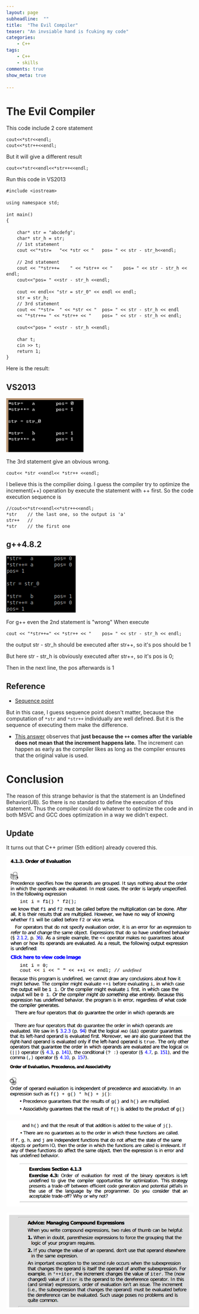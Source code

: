 ```yaml
---
layout: page
subheadline:  ""
title:  "The Evil Compiler"
teaser: "An invsiable hand is fcuking my code"
categories:
    - C++
tags:
    - C++
    - skills
comments: true
show_meta: true

---
```


The Evil Compiler
===

This code include 2 core statement
	
	cout<<*str<<endl;
	cout<<*str++<<endl;

But it will give a different result
	
	cout<<*str<<endl<<*str++<<endl;

Run this code in VS2013

	#include <iostream>

	using namespace std;

	int main()
	{

		char* str = "abcdefg";
		char* str_h = str;
		// 1st statement
		cout <<"*str=	"<< *str << "	pos= " << str - str_h<<endl;

		// 2nd statement
		cout << "*str++=	" << *str++ << " 	pos= " << str - str_h << endl;
		cout<<"pos= " <<str - str_h <<endl;

		cout << endl<< "str = str_0" << endl << endl;
		str = str_h;
		// 3rd statement
		cout << "*str=	" << *str << "	pos= " << str - str_h << endl
		<< "*str++=	" << *str++ << " 	pos= " << str - str_h << endl;

		cout<<"pos= " <<str - str_h <<endl;

		char t;
		cin >> t;
		return 1;
	}

Here is the result:

VS2013
---


![alt text][VS2013]

[VS2013]: https://raw.githubusercontent.com/cuixiongyi/cuixiongyi.github.io/master/images/vc2013.png "VS2013"


The 3rd statement give an obvious wrong.

	cout<< *str <<endl<< *str++ <<endl;

I believe this is the compilier doing. I guess the compiler try to optimize the increment(++) operation by execute the statement with ++ first. 
So the code execution sequence is 

	//cout<<*str<<endl<<*str++<<endl;
	*str 	// the last one, so the output is 'a'
	str++	// 
	*str 	// the first one

g++4.8.2
---

![alt text][g++_str++]

[g++_str++]: https://raw.githubusercontent.com/cuixiongyi/cuixiongyi.github.io/master/images/g++_str++.png "g++_str++"

For g++ even the 2nd statement is "wrong"
When execute
	
	cout << "*str++=" << *str++ << " 	pos= " << str - str_h << endl;

the output str - str_h should be executed after str++, so it's pos should be 1

But here str - str_h is obviously executed after str++, so it's pos is 0;

Then in the next line, the pos afterwards is 1



Reference
---
* [Sequence point](https://en.wikipedia.org/wiki/Sequence_point)

But in this case, I guess sequence point doesn't matter, because the computation of `*str` and `*str++` individually are well defined. But it is the sequence of executing them make the difference.

* [This answer](http://stackoverflow.com/a/31083924) observes that
**just because the ```++``` comes after the variable does not mean that the increment happens late.** The increment can happen as early as the compiler likes as long as the compiler ensures that the original value is used.

Conclusion
===	

The reason of this strange behavior is that the statement is an Undefined Behavior(UB). So there is no standard to define the execution of this statement. Thus the compiler could do whatever to optimize the code and in both MSVC and GCC does optimization in a way we didn't expect.

Update
---

It turns out that C++ primer (5th edition) already covered this.

![alt text][order_of_evaluation1]

[order_of_evaluation1]: https://raw.githubusercontent.com/cuixiongyi/cuixiongyi.github.io/master/images/order_of_evaluation1.png "order_of_evaluation1"


![alt text][order_of_evaluation2]

[order_of_evaluation2]: https://raw.githubusercontent.com/cuixiongyi/cuixiongyi.github.io/master/images/order_of_evaluation2.png "order_of_evaluation2"

![alt text][order_of_evaluation3]

[order_of_evaluation3]: https://raw.githubusercontent.com/cuixiongyi/cuixiongyi.github.io/master/images/order_of_evaluation3.png "order_of_evaluation3"

![alt text][order_of_evaluation4]

[order_of_evaluation4]: https://raw.githubusercontent.com/cuixiongyi/cuixiongyi.github.io/master/images/order_of_evaluation4.png "order_of_evaluation4"


